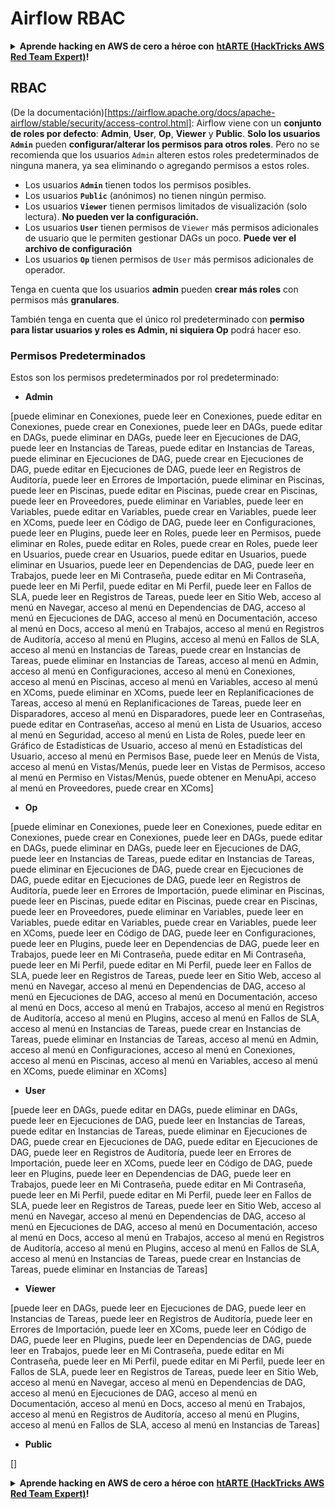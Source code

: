 # Airflow RBAC

<details>

<summary><strong>Aprende hacking en AWS de cero a héroe con</strong> <a href="https://training.hacktricks.xyz/courses/arte"><strong>htARTE (HackTricks AWS Red Team Expert)</strong></a><strong>!</strong></summary>

Otras formas de apoyar a HackTricks:

* Si quieres ver a tu **empresa anunciada en HackTricks** o **descargar HackTricks en PDF**, consulta los [**PLANES DE SUSCRIPCIÓN**](https://github.com/sponsors/carlospolop)!
* Consigue el [**merchandising oficial de PEASS & HackTricks**](https://peass.creator-spring.com)
* Descubre [**La Familia PEASS**](https://opensea.io/collection/the-peass-family), nuestra colección de [**NFTs**](https://opensea.io/collection/the-peass-family) exclusivos
* **Únete al** 💬 [**grupo de Discord**](https://discord.gg/hRep4RUj7f) o al [**grupo de telegram**](https://t.me/peass) o **sígueme** en **Twitter** 🐦 [**@hacktricks_live**](https://twitter.com/hacktricks_live)**.**
* **Comparte tus trucos de hacking enviando PRs a los repositorios de GitHub** [**HackTricks**](https://github.com/carlospolop/hacktricks) y [**HackTricks Cloud**](https://github.com/carlospolop/hacktricks-cloud).

</details>

## RBAC

(De la documentación)[https://airflow.apache.org/docs/apache-airflow/stable/security/access-control.html]: Airflow viene con un **conjunto de roles por defecto**: **Admin**, **User**, **Op**, **Viewer** y **Public**. **Solo los usuarios `Admin`** pueden **configurar/alterar los permisos para otros roles**. Pero no se recomienda que los usuarios `Admin` alteren estos roles predeterminados de ninguna manera, ya sea eliminando o agregando permisos a estos roles.

* Los usuarios **`Admin`** tienen todos los permisos posibles.
* Los usuarios **`Public`** (anónimos) no tienen ningún permiso.
* Los usuarios **`Viewer`** tienen permisos limitados de visualización (solo lectura). **No pueden ver la configuración.**
* Los usuarios **`User`** tienen permisos de `Viewer` más permisos adicionales de usuario que le permiten gestionar DAGs un poco. **Puede ver el archivo de configuración**
* Los usuarios **`Op`** tienen permisos de `User` más permisos adicionales de operador.

Tenga en cuenta que los usuarios **admin** pueden **crear más roles** con permisos más **granulares**.

También tenga en cuenta que el único rol predeterminado con **permiso para listar usuarios y roles es Admin, ni siquiera Op** podrá hacer eso.

### Permisos Predeterminados

Estos son los permisos predeterminados por rol predeterminado:

* **Admin**

\[puede eliminar en Conexiones, puede leer en Conexiones, puede editar en Conexiones, puede crear en Conexiones, puede leer en DAGs, puede editar en DAGs, puede eliminar en DAGs, puede leer en Ejecuciones de DAG, puede leer en Instancias de Tareas, puede editar en Instancias de Tareas, puede eliminar en Ejecuciones de DAG, puede crear en Ejecuciones de DAG, puede editar en Ejecuciones de DAG, puede leer en Registros de Auditoría, puede leer en Errores de Importación, puede eliminar en Piscinas, puede leer en Piscinas, puede editar en Piscinas, puede crear en Piscinas, puede leer en Proveedores, puede eliminar en Variables, puede leer en Variables, puede editar en Variables, puede crear en Variables, puede leer en XComs, puede leer en Código de DAG, puede leer en Configuraciones, puede leer en Plugins, puede leer en Roles, puede leer en Permisos, puede eliminar en Roles, puede editar en Roles, puede crear en Roles, puede leer en Usuarios, puede crear en Usuarios, puede editar en Usuarios, puede eliminar en Usuarios, puede leer en Dependencias de DAG, puede leer en Trabajos, puede leer en Mi Contraseña, puede editar en Mi Contraseña, puede leer en Mi Perfil, puede editar en Mi Perfil, puede leer en Fallos de SLA, puede leer en Registros de Tareas, puede leer en Sitio Web, acceso al menú en Navegar, acceso al menú en Dependencias de DAG, acceso al menú en Ejecuciones de DAG, acceso al menú en Documentación, acceso al menú en Docs, acceso al menú en Trabajos, acceso al menú en Registros de Auditoría, acceso al menú en Plugins, acceso al menú en Fallos de SLA, acceso al menú en Instancias de Tareas, puede crear en Instancias de Tareas, puede eliminar en Instancias de Tareas, acceso al menú en Admin, acceso al menú en Configuraciones, acceso al menú en Conexiones, acceso al menú en Piscinas, acceso al menú en Variables, acceso al menú en XComs, puede eliminar en XComs, puede leer en Replanificaciones de Tareas, acceso al menú en Replanificaciones de Tareas, puede leer en Disparadores, acceso al menú en Disparadores, puede leer en Contraseñas, puede editar en Contraseñas, acceso al menú en Lista de Usuarios, acceso al menú en Seguridad, acceso al menú en Lista de Roles, puede leer en Gráfico de Estadísticas de Usuario, acceso al menú en Estadísticas del Usuario, acceso al menú en Permisos Base, puede leer en Menús de Vista, acceso al menú en Vistas/Menús, puede leer en Vistas de Permisos, acceso al menú en Permiso en Vistas/Menús, puede obtener en MenuApi, acceso al menú en Proveedores, puede crear en XComs]

* **Op**

\[puede eliminar en Conexiones, puede leer en Conexiones, puede editar en Conexiones, puede crear en Conexiones, puede leer en DAGs, puede editar en DAGs, puede eliminar en DAGs, puede leer en Ejecuciones de DAG, puede leer en Instancias de Tareas, puede editar en Instancias de Tareas, puede eliminar en Ejecuciones de DAG, puede crear en Ejecuciones de DAG, puede editar en Ejecuciones de DAG, puede leer en Registros de Auditoría, puede leer en Errores de Importación, puede eliminar en Piscinas, puede leer en Piscinas, puede editar en Piscinas, puede crear en Piscinas, puede leer en Proveedores, puede eliminar en Variables, puede leer en Variables, puede editar en Variables, puede crear en Variables, puede leer en XComs, puede leer en Código de DAG, puede leer en Configuraciones, puede leer en Plugins, puede leer en Dependencias de DAG, puede leer en Trabajos, puede leer en Mi Contraseña, puede editar en Mi Contraseña, puede leer en Mi Perfil, puede editar en Mi Perfil, puede leer en Fallos de SLA, puede leer en Registros de Tareas, puede leer en Sitio Web, acceso al menú en Navegar, acceso al menú en Dependencias de DAG, acceso al menú en Ejecuciones de DAG, acceso al menú en Documentación, acceso al menú en Docs, acceso al menú en Trabajos, acceso al menú en Registros de Auditoría, acceso al menú en Plugins, acceso al menú en Fallos de SLA, acceso al menú en Instancias de Tareas, puede crear en Instancias de Tareas, puede eliminar en Instancias de Tareas, acceso al menú en Admin, acceso al menú en Configuraciones, acceso al menú en Conexiones, acceso al menú en Piscinas, acceso al menú en Variables, acceso al menú en XComs, puede eliminar en XComs]

* **User**

\[puede leer en DAGs, puede editar en DAGs, puede eliminar en DAGs, puede leer en Ejecuciones de DAG, puede leer en Instancias de Tareas, puede editar en Instancias de Tareas, puede eliminar en Ejecuciones de DAG, puede crear en Ejecuciones de DAG, puede editar en Ejecuciones de DAG, puede leer en Registros de Auditoría, puede leer en Errores de Importación, puede leer en XComs, puede leer en Código de DAG, puede leer en Plugins, puede leer en Dependencias de DAG, puede leer en Trabajos, puede leer en Mi Contraseña, puede editar en Mi Contraseña, puede leer en Mi Perfil, puede editar en Mi Perfil, puede leer en Fallos de SLA, puede leer en Registros de Tareas, puede leer en Sitio Web, acceso al menú en Navegar, acceso al menú en Dependencias de DAG, acceso al menú en Ejecuciones de DAG, acceso al menú en Documentación, acceso al menú en Docs, acceso al menú en Trabajos, acceso al menú en Registros de Auditoría, acceso al menú en Plugins, acceso al menú en Fallos de SLA, acceso al menú en Instancias de Tareas, puede crear en Instancias de Tareas, puede eliminar en Instancias de Tareas]

* **Viewer**

\[puede leer en DAGs, puede leer en Ejecuciones de DAG, puede leer en Instancias de Tareas, puede leer en Registros de Auditoría, puede leer en Errores de Importación, puede leer en XComs, puede leer en Código de DAG, puede leer en Plugins, puede leer en Dependencias de DAG, puede leer en Trabajos, puede leer en Mi Contraseña, puede editar en Mi Contraseña, puede leer en Mi Perfil, puede editar en Mi Perfil, puede leer en Fallos de SLA, puede leer en Registros de Tareas, puede leer en Sitio Web, acceso al menú en Navegar, acceso al menú en Dependencias de DAG, acceso al menú en Ejecuciones de DAG, acceso al menú en Documentación, acceso al menú en Docs, acceso al menú en Trabajos, acceso al menú en Registros de Auditoría, acceso al menú en Plugins, acceso al menú en Fallos de SLA, acceso al menú en Instancias de Tareas]

* **Public**

\[]

<details>

<summary><strong>Aprende hacking en AWS de cero a héroe con</strong> <a href="https://training.hacktricks.xyz/courses/arte"><strong>htARTE (HackTricks AWS Red Team Expert)</strong></a><strong>!</strong></summary>

Otras formas de apoyar a HackTricks:

* Si quieres ver a tu **empresa anunciada en HackTricks** o **descargar HackTricks en PDF**, consulta los [**PLANES DE SUSCRIPCIÓN**](https://github.com/sponsors/carlospolop)!
* Consigue el [**merchandising oficial de PEASS & HackTricks**](https://peass.creator-spring.com)
* Descubre [**La Familia PEASS**](https://opensea.io/collection/the-peass-family), nuestra colección de [**NFTs**](https://opensea.io/collection/the-peass-family) exclusivos
* **Únete al** 💬 [**grupo de Discord**](https://discord.gg/hRep4RUj7f) o al [**grupo de telegram**](https://t.me/peass) o **sígueme** en **Twitter** 🐦 [**@hacktricks_live**](https://twitter.com/hacktricks_live)**.**
* **Comparte tus trucos de hacking enviando PRs a los repositorios de GitHub** [**HackTricks**](https://github.com/carlospolop/hacktricks) y [**HackTricks Cloud**](https://github.com/carlospolop/hacktricks-cloud).

</details>
